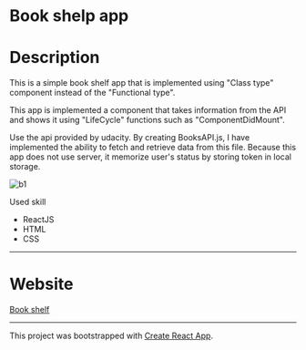 # Book shelp app

# Description

This is a simple book shelf app that is implemented using "Class type" component instead of the "Functional type".

This app is implemented a component that takes information from the API and shows it using "LifeCycle" functions such as "ComponentDidMount".

Use the api provided by udacity. By creating BooksAPI.js, I have implemented the ability to fetch and retrieve data from this file. Because this app does not use server, it memorize user's status by storing token in local storage.

![b1](https://user-images.githubusercontent.com/65632008/85960711-5233ff00-b96b-11ea-8ba7-d482075c569e.png)

Used skill

- ReactJS
- HTML
- CSS

<hr/>

# Website

[Book shelf](https://ysbookshelf.herokuapp.com/)

<hr/>

This project was bootstrapped with [Create React App](https://github.com/facebook/create-react-app).
